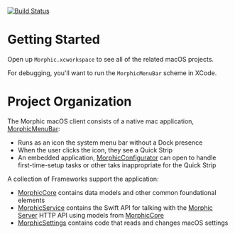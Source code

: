 [![Build Status](https://dev.azure.com/raisingthefloor/MorphicLite/_apis/build/status/MorphicLiteClientMac?branchName=master)](https://dev.azure.com/raisingthefloor/MorphicLite/_build/latest?definitionId=2&branchName=master)

Getting Started
======

Open up `Morphic.xcworkspace` to see all of the related macOS projects.

For debugging, you'll want to run the `MorphicMenuBar` scheme in XCode.

Project Organization
==========

The Morphic macOS client consists of a native mac application,
[MorphicMenuBar](MorphicMenuBar):

* Runs as an icon the system menu bar without a Dock presence
* When the user clicks the icon, they see a Quick Strip
* An embedded application, [MorphicConfigurator](MorphicMenuBar/MorphicConfigurator)
  can open to handle first-time-setup tasks or other taks inappropriate for the Quick Strip


A collection of Frameworks support the application:

* [MorphicCore](MorphicCore) contains data models and other common
  foundational elements
* [MorphicService](MorphicService) contains the Swift API for talking
  with the [Morphic Server](../Server) HTTP API using models from
  [MorphicCore](MorphicCore)
* [MorphicSettings](MorphicSettings) contains code that reads and changes macOS settings
